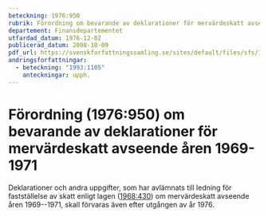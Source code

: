 ```yaml
---
beteckning: 1976:950
rubrik: Förordning om bevarande av deklarationer för mervärdeskatt avseende åren 1969-1971
departement: Finansdepartementet
utfardad_datum: 1976-12-02
publicerad_datum: 2008-10-09
pdf_url: https://svenskforfattningssamling.se/sites/default/files/sfs/1976-12/SFS1976-950.pdf
andringsforfattningar:
  - beteckning: "1993:1105"
    anteckningar: upph.
---
```


# Förordning (1976:950) om bevarande av deklarationer för mervärdeskatt avseende åren 1969-1971

Deklarationer och andra uppgifter, som har avlämnats till ledning för fastställelse av skatt enligt lagen ([1968:430](https://selex.se/eli/sfs/1968/430)) om mervärdeskatt avseende åren 1969--1971, skall förvaras även efter utgången av år 1976.
